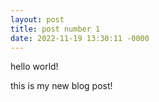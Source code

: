 ```yaml
---
layout: post
title: post number 1
date: 2022-11-19 13:30:11 -0000
---
```


hello world!

this is my new blog post!
